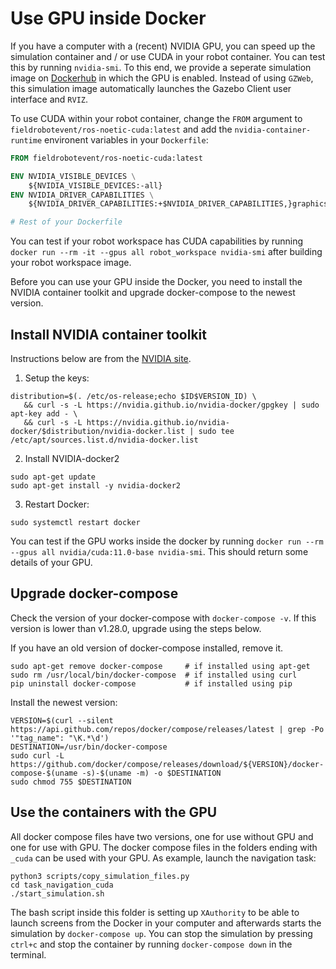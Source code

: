 # Use GPU inside Docker
If you have a computer with a (recent) NVIDIA GPU, you can speed up the simulation container and / or use CUDA in your robot container. You can test this by running `nvidia-smi`. To this end, we provide a seperate simulation image on [Dockerhub](https://hub.docker.com/r/fieldrobotevent/simulation-cuda) in which the GPU is enabled. Instead of using `GZWeb`, this simulation image automatically launches the Gazebo Client user interface and `RVIZ`.

To use CUDA within your robot container, change the `FROM` argument to `fieldrobotevent/ros-noetic-cuda:latest` and add the `nvidia-container-runtime` environent variables in your `Dockerfile`:

```dockerfile
FROM fieldrobotevent/ros-noetic-cuda:latest

ENV NVIDIA_VISIBLE_DEVICES \
    ${NVIDIA_VISIBLE_DEVICES:-all}
ENV NVIDIA_DRIVER_CAPABILITIES \
    ${NVIDIA_DRIVER_CAPABILITIES:+$NVIDIA_DRIVER_CAPABILITIES,}graphics

# Rest of your Dockerfile
```
You can test if your robot workspace has CUDA capabilities by running `docker run --rm -it --gpus all robot_workspace nvidia-smi` after building your robot workspace image.

Before you can use your GPU inside the Docker, you need to install the NVIDIA container toolkit and upgrade docker-compose to the newest version.

## Install NVIDIA container toolkit
Instructions below are from the [NVIDIA site](https://docs.nvidia.com/datacenter/cloud-native/container-toolkit/install-guide.html).

1. Setup the keys:
```commandline
distribution=$(. /etc/os-release;echo $ID$VERSION_ID) \
   && curl -s -L https://nvidia.github.io/nvidia-docker/gpgkey | sudo apt-key add - \
   && curl -s -L https://nvidia.github.io/nvidia-docker/$distribution/nvidia-docker.list | sudo tee /etc/apt/sources.list.d/nvidia-docker.list
```

2. Install NVIDIA-docker2
```commandline
sudo apt-get update
sudo apt-get install -y nvidia-docker2
```

3. Restart Docker:
```commandline
sudo systemctl restart docker
```

You can test if the GPU works inside the docker by running `docker run --rm --gpus all nvidia/cuda:11.0-base nvidia-smi`. This should return some details of your GPU.

## Upgrade docker-compose
Check the version of your docker-compose with `docker-compose -v`. If this version is lower than v1.28.0, upgrade using the steps below.

If you have an old version of docker-compose installed, remove it.
```commandline
sudo apt-get remove docker-compose     # if installed using apt-get
sudo rm /usr/local/bin/docker-compose  # if installed using curl
pip uninstall docker-compose           # if installed using pip
```

Install the newest version:
```commandline
VERSION=$(curl --silent https://api.github.com/repos/docker/compose/releases/latest | grep -Po '"tag_name": "\K.*\d')
DESTINATION=/usr/bin/docker-compose
sudo curl -L https://github.com/docker/compose/releases/download/${VERSION}/docker-compose-$(uname -s)-$(uname -m) -o $DESTINATION
sudo chmod 755 $DESTINATION
```

## Use the containers with the GPU
All docker compose files have two versions, one for use without GPU and one for use with GPU. The docker compose files in the folders ending with `_cuda` can be used with your GPU. As example, launch the navigation task:

```commandline
python3 scripts/copy_simulation_files.py
cd task_navigation_cuda
./start_simulation.sh
```

The bash script inside this folder is setting up `XAuthority` to be able to launch screens from the Docker in your computer and afterwards starts the simulation by `docker-compose up`. You can stop the simulation by pressing `ctrl+c` and stop the container by running `docker-compose down` in the terminal. 
